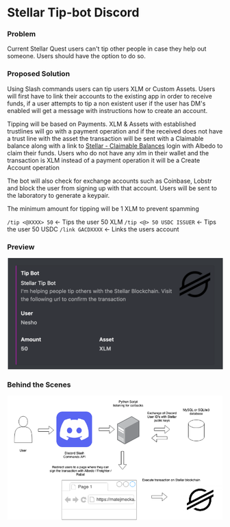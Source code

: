# Stellar Tip-bot Discord
### Problem
Current Stellar Quest users can't tip other people in case they help out someone. Users should have the option to do so.

### Proposed Solution

Using Slash commands users can tip users XLM or Custom Assets.  Users will first have to link their accounts to the existing app in order to receive funds, if a user attempts to tip a non existent user if the user has DM's enabled will get a message with instructions how to create an account. 

Tipping will be based on Payments. XLM & Assets with established trustlines will go with a payment operation and if the received does not have a trust line with the asset the transaction will be sent with a Claimable balance along with a link to [Stellar - Claimable Balances](https://matejmecka.github.io/stellar-claimable-balances-web/) login with Albedo to claim their funds.  Users who do not have any xlm in their wallet and the transaction is XLM instead of a payment operation it will be a Create Account operation

The bot will also check for exchange accounts such as Coinbase, Lobstr and block the user from signing up with that account. Users will be sent to the laboratory to generate a keypair. 

The minimum amount for tipping will be 1 XLM to prevent spamming 

`/tip <@XXXX> 50` <- Tips the user 50 XLM
`/tip <@> 50 USDC ISSUER` <- Tips the user 50 USDC
`/link GACDXXXX` <- Links the users account

### Preview

![](Stellar%20Tip-bot%20Discord/Screen%20Shot%202021-07-15%20at%2010.50.13%20PM.png)

### Behind the Scenes

![](Stellar%20Tip-bot%20Discord/Untitled%20Diagram(1).png)